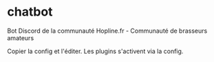 # chatbot
Bot Discord de la communauté Hopline.fr - Communauté de brasseurs amateurs

Copier la config et l'éditer. Les plugins s'activent via la config.
